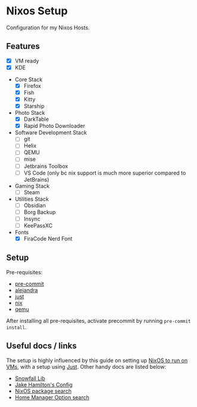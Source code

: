 # Nixos Setup

Configuration for my Nixos Hosts.

## Features

- [x] VM ready
- [x] KDE
- Core Stack
  + [x] Firefox
  + [x] Fish
  + [x] Kitty
  + [x] Starship
- Photo Stack
  + [x] DarkTable
  + [x] Rapid Photo Downloader
- Software Development Stack
  + [ ] git
  + [ ] Helix
  + [ ] QEMU
  + [ ] mise
  + [ ] Jetbrains Toolbox
  + [ ] VS Code (only bc nix support is much more superior compared to JetBrains)
- Gaming Stack
  + [ ] Steam
- Utilities Stack
  + [ ] Obsidian
  + [ ] Borg Backup
  + [ ] Insync
  + [ ] KeePassXC
- Fonts
  + [x] FiraCode Nerd Font

## Setup

Pre-requisites:
- [pre-commit](https://pre-commit.com/)
- [alejandra](https://github.com/kamadorueda/alejandra)
- [just](https://github.com/casey/just)
- [nix](https://nixos.org/)
- [qemu](https://www.qemu.org/)

After installing all pre-requisites, activate precommit by running `pre-commit install`.

## Useful docs / links

The setup is highly influenced by this guide on setting up [NixOS to run on VMs](https://nix.dev/tutorials/nixos/nixos-configuration-on-vm.html), with a setup using [Just](https://just.systems/). Other handy docs are listed below:

- [Snowfall Lib](https://snowfall.org/guides/lib/quickstart/)
- [Jake Hamilton's Config](https://github.com/jakehamilton/config/)
- [NixOS package search](https://search.nixos.org/packages)
- [Home Manager Option search](https://home-manager-options.extranix.com/)
